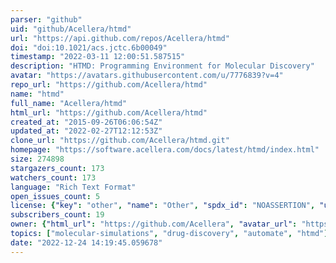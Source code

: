 ```yaml
---
parser: "github"
uid: "github/Acellera/htmd"
url: "https://api.github.com/repos/Acellera/htmd"
doi: "doi:10.1021/acs.jctc.6b00049"
timestamp: "2022-03-11 12:00:51.587515"
description: "HTMD: Programming Environment for Molecular Discovery"
avatar: "https://avatars.githubusercontent.com/u/7776839?v=4"
repo_url: "https://github.com/Acellera/htmd"
name: "htmd"
full_name: "Acellera/htmd"
html_url: "https://github.com/Acellera/htmd"
created_at: "2015-09-26T06:06:54Z"
updated_at: "2022-02-27T12:12:53Z"
clone_url: "https://github.com/Acellera/htmd.git"
homepage: "https://software.acellera.com/docs/latest/htmd/index.html"
size: 274898
stargazers_count: 173
watchers_count: 173
language: "Rich Text Format"
open_issues_count: 5
license: {"key": "other", "name": "Other", "spdx_id": "NOASSERTION", "url": null, "node_id": "MDc6TGljZW5zZTA="}
subscribers_count: 19
owner: {"html_url": "https://github.com/Acellera", "avatar_url": "https://avatars.githubusercontent.com/u/7776839?v=4", "login": "Acellera", "type": "Organization"}
topics: ["molecular-simulations", "drug-discovery", "automate", "htmd"]
date: "2022-12-24 14:19:45.059678"
---
```

